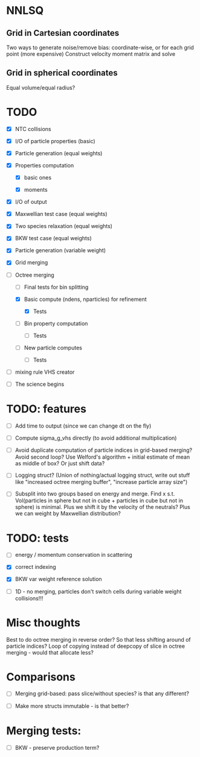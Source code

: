 # NNLSQ

## Grid in Cartesian coordinates

Two ways to generate noise/remove bias: coordinate-wise, or for each grid point (more expensive)
Construct velocity moment matrix and solve

## Grid in spherical coordinates

Equal volume/equal radius?

# TODO

- [x] NTC collisions

- [x] I/O of particle properties (basic)

- [x] Particle generation (equal weights)

- [x] Properties computation

    - [x] basic ones

    - [x] moments

- [x] I/O of output

- [x] Maxwellian test case (equal weights)

- [x] Two species relaxation (equal weights)

- [x] BKW test case (equal weights)

- [x] Particle generation (variable weight)

- [x] Grid merging

- [ ] Octree merging

    - [ ] Final tests for bin splitting

    - [x] Basic compute (ndens, nparticles) for refinement 
    
        - [x] Tests

    - [ ] Bin property computation
    
        - [ ] Tests

    - [ ] New particle computes
    
        - [ ] Tests

- [ ] mixing rule VHS creator

- [ ] The science begins


# TODO: features

- [ ] Add time to output (since we can change dt on the fly)

- [ ] Compute sigma_g_vhs directly (to avoid additional multiplication)

- [ ] Avoid duplicate computation of particle indices in grid-based merging? Avoid second loop? Use Welford's algorithm + initial estimate of mean as middle of box? Or just shift data?

- [ ] Logging struct? (Union of nothing/actual logging struct, write out stuff like "increased octree merging buffer", "increase particle array size")

- [ ] Subsplit into two groups based on energy and merge. Find x s.t. Vol(particles in sphere but not in cube + particles in cube but not in sphere) is minimal. Plus we shift it by the velocity of the neutrals? Plus we can weight by Maxwellian distribution?

# TODO: tests

- [ ] energy / momentum conservation in scattering

- [x] correct indexing

- [x] BKW var weight reference solution

- [ ] 1D - no merging, particles don't switch cells during variable weight collisions!!!

# Misc thoughts
Best to do octree merging in reverse order? So that less shifting around of particle indices?
Loop of copying instead of deepcopy of slice in octree merging - would that allocate less?

# Comparisons

- [ ] Merging grid-based: pass slice/without species? is that any different?

- [ ] Make more structs immutable - is that better?

# Merging tests:

- [ ] BKW - preserve production term?